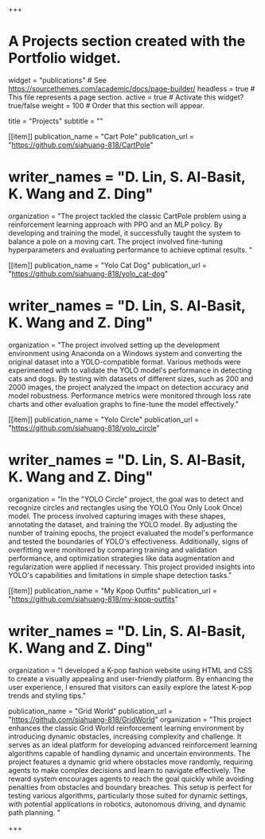 +++
# A Projects section created with the Portfolio widget.
widget = "publications"  # See https://sourcethemes.com/academic/docs/page-builder/
headless = true  # This file represents a page section.
active = true  # Activate this widget? true/false
weight = 100  # Order that this section will appear.

title = "Projects"
subtitle = ""





[[item]]
  publication_name = "Cart Pole"
  publication_url = "https://github.com/siahuang-818/CartPole"
#  writer_names = "**D. Lin**, S. Al-Basit, K. Wang and Z. Ding"
  organization = "The project tackled the classic CartPole problem using a reinforcement learning approach with PPO and an MLP policy. By developing and training the model, it successfully taught the system to balance a pole on a moving cart. The project involved fine-tuning hyperparameters and evaluating performance to achieve optimal results. "

[[item]]
  publication_name = "Yolo Cat Dog"
  publication_url = "https://github.com/siahuang-818/yolo_cat-dog"
#  writer_names = "**D. Lin**, S. Al-Basit, K. Wang and Z. Ding"
  organization = "The project involved setting up the development environment using Anaconda on a Windows system and converting the original dataset into a YOLO-compatible format. Various methods were experimented with to validate the YOLO model's performance in detecting cats and dogs. By testing with datasets of different sizes, such as 200 and 2000 images, the project analyzed the impact on detection accuracy and model robustness. Performance metrics were monitored through loss rate charts and other evaluation graphs to fine-tune the model effectively."

[[item]]
  publication_name = "Yolo Circle"
  publication_url = "https://github.com/siahuang-818/yolo_circle"
#  writer_names = "**D. Lin**, S. Al-Basit, K. Wang and Z. Ding"
  organization = "In the \"YOLO Circle\" project, the goal was to detect and recognize circles and rectangles using the YOLO (You Only Look Once) model. The process involved capturing images with these shapes, annotating the dataset, and training the YOLO model. By adjusting the number of training epochs, the project evaluated the model's performance and tested the boundaries of YOLO's effectiveness. Additionally, signs of overfitting were monitored by comparing training and validation performance, and optimization strategies like data augmentation and regularization were applied if necessary. This project provided insights into YOLO's capabilities and limitations in simple shape detection tasks."

[[item]]
  publication_name = "My Kpop Outfits"
  publication_url = "https://github.com/siahuang-818/my-kpop-outfits"
#  writer_names = "**D. Lin**, S. Al-Basit, K. Wang and Z. Ding"
  organization = "I developed a K-pop fashion website using HTML and CSS to create a visually appealing and user-friendly platform. By enhancing the user experience, I ensured that visitors can easily explore the latest K-pop trends and styling tips."

 publication_name = "Grid World"
  publication_url = "https://github.com/siahuang-818/GridWorld"
  organization = "This project enhances the classic Grid World reinforcement learning environment by introducing dynamic obstacles, increasing complexity and challenge. It serves as an ideal platform for developing advanced reinforcement learning algorithms capable of handling dynamic and uncertain environments. The project features a dynamic grid where obstacles move randomly, requiring agents to make complex decisions and learn to navigate effectively. The reward system encourages agents to reach the goal quickly while avoiding penalties from obstacles and boundary breaches. This setup is perfect for testing various algorithms, particularly those suited for dynamic settings, with potential applications in robotics, autonomous driving, and dynamic path planning. "

+++

